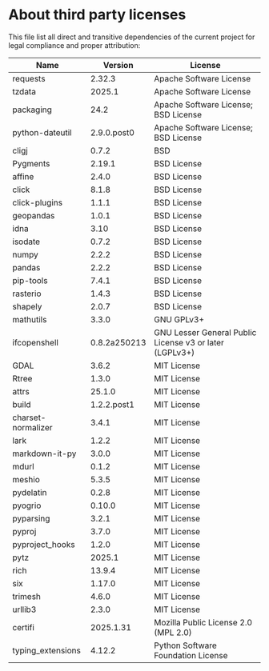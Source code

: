 # About third party licenses

This file list all direct and transitive dependencies of the current project for legal compliance and proper attribution:

| Name               | Version      | License                                                 |
|--------------------|--------------|---------------------------------------------------------|
| requests           | 2.32.3       | Apache Software License                                 |
| tzdata             | 2025.1       | Apache Software License                                 |
| packaging          | 24.2         | Apache Software License; BSD License                    |
| python-dateutil    | 2.9.0.post0  | Apache Software License; BSD License                    |
| cligj              | 0.7.2        | BSD                                                     |
| Pygments           | 2.19.1       | BSD License                                             |
| affine             | 2.4.0        | BSD License                                             |
| click              | 8.1.8        | BSD License                                             |
| click-plugins      | 1.1.1        | BSD License                                             |
| geopandas          | 1.0.1        | BSD License                                             |
| idna               | 3.10         | BSD License                                             |
| isodate            | 0.7.2        | BSD License                                             |
| numpy              | 2.2.2        | BSD License                                             |
| pandas             | 2.2.2        | BSD License                                             |
| pip-tools          | 7.4.1        | BSD License                                             |
| rasterio           | 1.4.3        | BSD License                                             |
| shapely            | 2.0.7        | BSD License                                             |
| mathutils          | 3.3.0        | GNU GPLv3+                                              |
| ifcopenshell       | 0.8.2a250213 | GNU Lesser General Public License v3 or later (LGPLv3+) |
| GDAL               | 3.6.2        | MIT License                                             |
| Rtree              | 1.3.0        | MIT License                                             |
| attrs              | 25.1.0       | MIT License                                             |
| build              | 1.2.2.post1  | MIT License                                             |
| charset-normalizer | 3.4.1        | MIT License                                             |
| lark               | 1.2.2        | MIT License                                             |
| markdown-it-py     | 3.0.0        | MIT License                                             |
| mdurl              | 0.1.2        | MIT License                                             |
| meshio             | 5.3.5        | MIT License                                             |
| pydelatin          | 0.2.8        | MIT License                                             |
| pyogrio            | 0.10.0       | MIT License                                             |
| pyparsing          | 3.2.1        | MIT License                                             |
| pyproj             | 3.7.0        | MIT License                                             |
| pyproject_hooks    | 1.2.0        | MIT License                                             |
| pytz               | 2025.1       | MIT License                                             |
| rich               | 13.9.4       | MIT License                                             |
| six                | 1.17.0       | MIT License                                             |
| trimesh            | 4.6.0        | MIT License                                             |
| urllib3            | 2.3.0        | MIT License                                             |
| certifi            | 2025.1.31    | Mozilla Public License 2.0 (MPL 2.0)                    |
| typing_extensions  | 4.12.2       | Python Software Foundation License                      |
